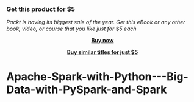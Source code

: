
### Get this product for $5

<i>Packt is having its biggest sale of the year. Get this eBook or any other book, video, or course that you like just for $5 each</i>


<b><p align='center'>[Buy now](https://packt.link/9781789133394)</p></b>


<b><p align='center'>[Buy similar titles for just $5](https://subscription.packtpub.com/search)</p></b>


# Apache-Spark-with-Python---Big-Data-with-PySpark-and-Spark